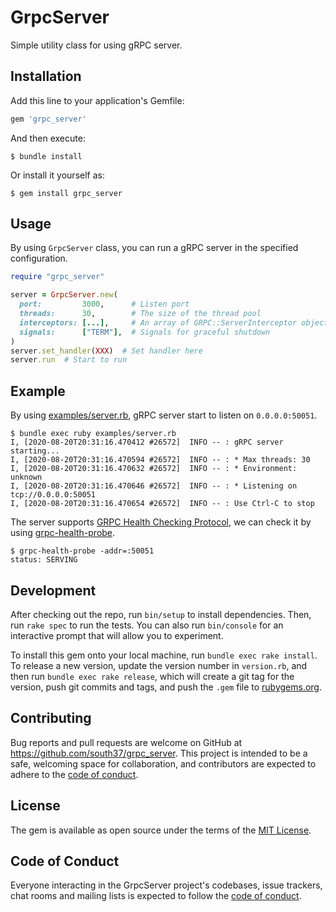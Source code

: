# GrpcServer
Simple utility class for using gRPC server.

## Installation

Add this line to your application's Gemfile:

```ruby
gem 'grpc_server'
```

And then execute:

    $ bundle install

Or install it yourself as:

    $ gem install grpc_server

## Usage
By using `GrpcServer` class, you can run a gRPC server in the specified configuration.

```ruby
require "grpc_server"

server = GrpcServer.new(
  port:         3000,      # Listen port
  threads:      30,        # The size of the thread pool
  interceptors: [...],     # An array of GRPC::ServerInterceptor objects
  signals:      ["TERM"],  # Signals for graceful shutdown
)
server.set_handler(XXX)  # Set handler here
server.run  # Start to run
```

## Example
By using [examples/server.rb](https://github.com/south37/grpc_server/blob/master/examples/server.rb), gRPC server start to listen on `0.0.0.0:50051`.

```console
$ bundle exec ruby examples/server.rb
I, [2020-08-20T20:31:16.470412 #26572]  INFO -- : gRPC server starting...
I, [2020-08-20T20:31:16.470594 #26572]  INFO -- : * Max threads: 30
I, [2020-08-20T20:31:16.470632 #26572]  INFO -- : * Environment: unknown
I, [2020-08-20T20:31:16.470646 #26572]  INFO -- : * Listening on tcp://0.0.0.0:50051
I, [2020-08-20T20:31:16.470654 #26572]  INFO -- : Use Ctrl-C to stop
```

The server supports [GRPC Health Checking Protocol](https://github.com/grpc/grpc/blob/master/doc/health-checking.md), we can check it by using [grpc-health-probe](https://github.com/grpc-ecosystem/grpc-health-probe).

```console
$ grpc-health-probe -addr=:50051
status: SERVING
```

## Development

After checking out the repo, run `bin/setup` to install dependencies. Then, run `rake spec` to run the tests. You can also run `bin/console` for an interactive prompt that will allow you to experiment.

To install this gem onto your local machine, run `bundle exec rake install`. To release a new version, update the version number in `version.rb`, and then run `bundle exec rake release`, which will create a git tag for the version, push git commits and tags, and push the `.gem` file to [rubygems.org](https://rubygems.org).

## Contributing

Bug reports and pull requests are welcome on GitHub at https://github.com/south37/grpc_server. This project is intended to be a safe, welcoming space for collaboration, and contributors are expected to adhere to the [code of conduct](https://github.com/south37/grpc_server/blob/master/CODE_OF_CONDUCT.md).


## License

The gem is available as open source under the terms of the [MIT License](https://opensource.org/licenses/MIT).

## Code of Conduct

Everyone interacting in the GrpcServer project's codebases, issue trackers, chat rooms and mailing lists is expected to follow the [code of conduct](https://github.com/south37/grpc_server/blob/master/CODE_OF_CONDUCT.md).
